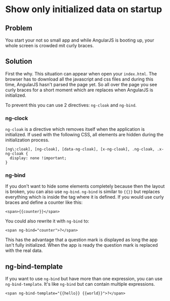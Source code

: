 # Show only initialized data on startup

## Problem

You start your not so small app and while AngularJS is booting up, your whole screen is crowded mit curly braces.

## Solution

First the why. This situation can appear when open your `index.html`. The browser has to download all the javascript
and css files and during this time, AngularJS hasn't parsed the page yet. So all over the page you see curly braces
for a short moment which are replaces when AngularJS is initialized.

To prevent this you can use 2 directives: `ng-cloak` and `ng-bind`.

### ng-clock

`ng-cloak` is a directive which removes itself when the application is initialized. If used with the following CSS,
all elements are hidden during the initialization process.

    [ng\:cloak], [ng-cloak], [data-ng-cloak], [x-ng-cloak], .ng-cloak, .x-ng-cloak {
      display: none !important;
    }

### ng-bind

If you don't want to hide some elements completely because then the layout is broken,
you can also use `ng-bind`. `ng-bind` is similar to `{{}}` but replaces everything which is inside the tag where it
is defined. If you would use curly braces and define a counter like this:

    <span>{{counter}}</span>

You could also rewrite it with `ng-bind` to:

    <span ng-bind="counter">?</span>

This has the advantage that a question mark is displayed as long the app isn't fully initialized. When the app is
ready the question mark is replaced with the real data.

## ng-bind-template

If you want to use `ng-bind` but have more than one expression, you can use `ng-bind-template`. It's like `ng-bind`
but can contain multiple expressions.

    <span ng-bind-template="{{hello}} {{world}}">?</span>

